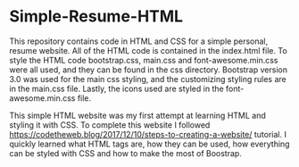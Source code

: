 # Simple-Resume-HTML
This repository contains code in HTML and CSS for a simple personal, resume website. All of the HTML code is contained in the index.html file. To style the HTML code bootstrap.css, main.css and font-awesome.min.css were all used, and they can be found in the css directory. Bootstrap version 3.0 was used for the main css styling, and the customizing styling rules are in the main.css file. Lastly, the icons used are styled in the font-awesome.min.css file.

This simple HTML website was my first attempt at learning HTML and styling it with CSS. To complete this website I followed https://codetheweb.blog/2017/12/10/steps-to-creating-a-website/ tutorial. I quickly learned what HTML tags are, how they can be used, how everything can be styled with CSS and how to make the most of Boostrap.
